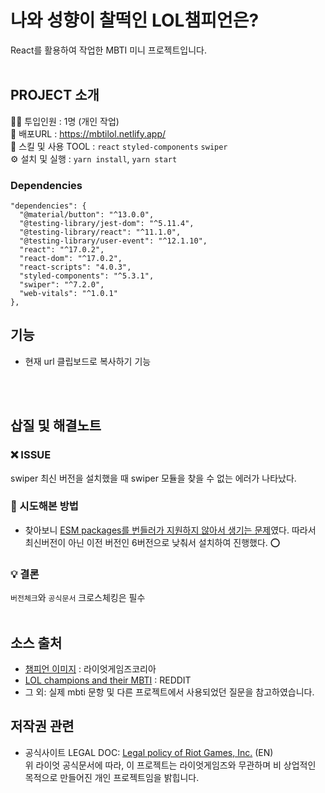 # 나와 성향이 찰떡인 LOL챔피언은?

React를 활용하여 작업한 MBTI 미니 프로젝트입니다. <br /><br />

## PROJECT 소개

👩‍💻 투입인원 : 1명 (개인 작업) <br/>
🔗 배포URL : https://mbtilol.netlify.app/<br/>
🔨 스킬 및 사용 TOOL : `react` `styled-components` `swiper` <br/>
⚙ 설치 및 실행 : `yarn install`, `yarn start`<br/>

### Dependencies

```
"dependencies": {
  "@material/button": "^13.0.0",
  "@testing-library/jest-dom": "^5.11.4",
  "@testing-library/react": "^11.1.0",
  "@testing-library/user-event": "^12.1.10",
  "react": "^17.0.2",
  "react-dom": "^17.0.2",
  "react-scripts": "4.0.3",
  "styled-components": "^5.3.1",
  "swiper": "^7.2.0",
  "web-vitals": "^1.0.1"
},
```

## 기능

- 현재 url 클립보드로 복사하기 기능

<br/><br/>

## 삽질 및 해결노트

### ❌ ISSUE

swiper 최신 버전을 설치했을 때 swiper 모듈을 찾을 수 없는 에러가 나타났다.

### 🧐 시도해본 방법

- 찾아보니 [ESM packages를 번들러가 지원하지 않아서 생기는 문제](https://github.com/nolimits4web/swiper/issues/4871)였다. 따라서 최신버전이 아닌 이전 버전인 6버전으로 낮춰서 설치하여 진행했다. ⭕

### 💡 결론

`버전체크`와 `공식문서` 크로스체킹은 필수 <br/><br/>

## 소스 출처

- [챔피언 이미지](https://kr.leagueoflegends.com/ko-kr/champions/) : 라이엇게임즈코리아 <br/>
- [LOL champions and their MBTI](https://www.reddit.com/r/leagueoflegends/comments/5nxj7f/lol_champions_and_their_mbti/) : REDDIT <br/>
- 그 외: 실제 mbti 문항 및 다른 프로젝트에서 사용되었던 질문을 참고하였습니다. <br/>

## 저작권 관련

- 공식사이트 LEGAL DOC: [Legal policy of Riot Games, Inc.](https://www.riotgames.com/en/legal) (EN) <br/>
  위 라이엇 공식문서에 따라, 이 프로젝트는 라이엇게임즈와 무관하며 비 상업적인 목적으로 만들어진 개인 프로젝트임을 밝힙니다.<br/>
